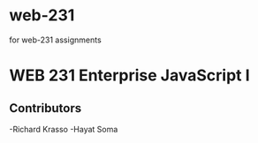# web-231
for web-231 assignments
# WEB 231 Enterprise JavaScript I
## Contributors
-Richard Krasso
-Hayat Soma

